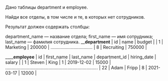 Дано таблицы department и employee.

Найди все отделы, в том числе и те, в которых нет сотрудников.

Результат должен содержать столбцы:

department_name — название отдела;
first_name — имя сотрудника;
last_name — фамилия сотрудника.
____________department__________
| id |    name      |  budget   |
| 1  | Marketing    | 200000    |
.................................
| 8  | Recruiting   | 750000    |

__________________________________employee______________________________
| id | first_name  | last_name   | department_id | hiring_date | salary |
| 1  | Steven      | King        | 1             | 2019-12-02  | 15000  |
.........................................................................
| 22 | Adam        | Fripp       | 8             | 2021-03-17  | 12000  |